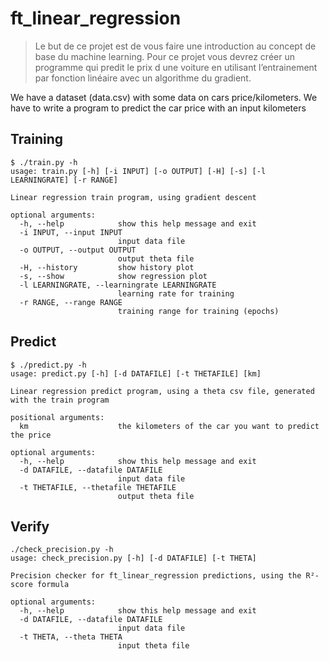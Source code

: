 # ft_linear_regression

> Le but de ce projet est de vous faire une introduction au concept de base du machine learning. Pour ce projet vous devrez créer un programme qui predit le prix d une voiture en utilisant l’entrainement par fonction linéaire avec un algorithme du gradient.

We have a dataset (data.csv) with some data on cars price/kilometers. We have to write a program to predict the car price with an input kilometers

## Training

```
$ ./train.py -h
usage: train.py [-h] [-i INPUT] [-o OUTPUT] [-H] [-s] [-l LEARNINGRATE] [-r RANGE]

Linear regression train program, using gradient descent

optional arguments:
  -h, --help            show this help message and exit
  -i INPUT, --input INPUT
                        input data file
  -o OUTPUT, --output OUTPUT
                        output theta file
  -H, --history         show history plot
  -s, --show            show regression plot
  -l LEARNINGRATE, --learningrate LEARNINGRATE
                        learning rate for training
  -r RANGE, --range RANGE
                        training range for training (epochs)
```

## Predict

```
$ ./predict.py -h
usage: predict.py [-h] [-d DATAFILE] [-t THETAFILE] [km]

Linear regression predict program, using a theta csv file, generated with the train program

positional arguments:
  km                    the kilometers of the car you want to predict the price

optional arguments:
  -h, --help            show this help message and exit
  -d DATAFILE, --datafile DATAFILE
                        input data file
  -t THETAFILE, --thetafile THETAFILE
                        output theta file
```

## Verify

```
./check_precision.py -h 
usage: check_precision.py [-h] [-d DATAFILE] [-t THETA]

Precision checker for ft_linear_regression predictions, using the R²-score formula

optional arguments:
  -h, --help            show this help message and exit
  -d DATAFILE, --datafile DATAFILE
                        input data file
  -t THETA, --theta THETA
                        input theta file
```
